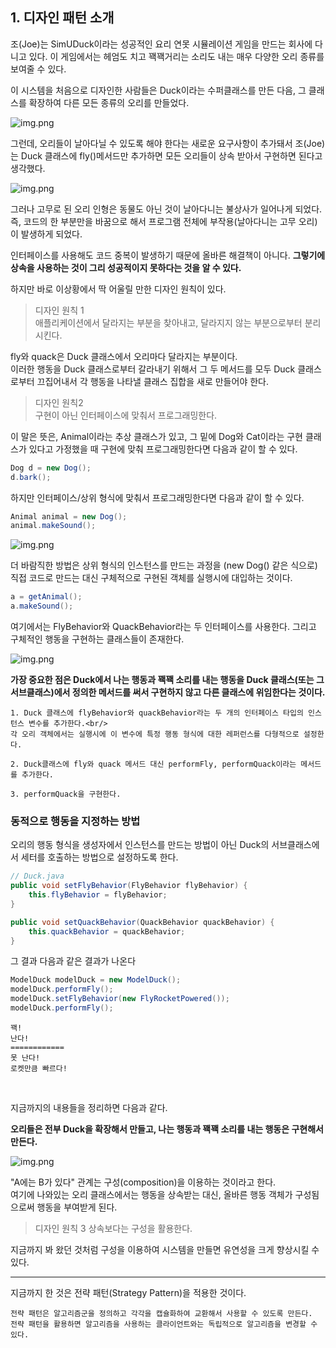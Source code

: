 ## 1. 디자인 패턴 소개

조(Joe)는 SimUDuck이라는 성공적인 요리 연못 시뮬레이션 게임을 만드는 회사에 다니고 있다. 이 게임에서는 헤엄도 치고 꽥꽥거리는 소리도 내는 매우 다양한 오리 종류를 보여줄 수 있다.

이 시스템을 처음으로 디자인한 사람들은 Duck이라는 수퍼클래스를 만든 다음, 그 클래스를 확장하여 다른 모든 종류의 오리를 만들었다.

![img.png](img/duck_uml.png)

그런데, 오리들이 날아다닐 수 있도록 해야 한다는 새로운 요구사항이 추가돼서 조(Joe)는 Duck 클래스에 fly()메서드만 추가하면 모든 오리들이 상속 받아서 구현하면 된다고 생각했다.

![img.png](img/duck_fly_uml.png)

그러나 고무로 된 오리 인형은 동물도 아닌 것이 날아다니는 불상사가 일어나게 되었다. <br/>
즉, 코드의 한 부분만을 바꿈으로 해서 프로그램 전체에 부작용(날아다니는 고무 오리)이 발생하게 되었다.

인터페이스를 사용해도 코드 중복이 발생하기 때문에 올바른 해결책이 아니다. **그렇기에 상속을 사용하는 것이 그리 성공적이지 못하다는 것을 알 수 있다.**

하지만 바로 이상황에서 딱 어울릴 만한 디자인 원칙이 있다.

> 디자인 원칙 1<br/>
> 애플리케이션에서 달라지는 부분을 찾아내고, 달라지지 않는 부분으로부터 분리 시킨다.

fly와 quack은 Duck 클래스에서 오리마다 달라지는 부분이다.<br/>
이러한 행동을 Duck 클래스로부터 갈라내기 위해서 그 두 메서드를 모두 Duck 클래스로부터 끄집어내서 각 행동을 나타낼 클래스 집합을 새로 만들어야 한다.

> 디자인 원칙2 <br/>
> 구현이 아닌 인터페이스에 맞춰서 프로그래밍한다.

이 말은 뜻은, Animal이라는 추상 클래스가 있고, 그 밑에 Dog와 Cat이라는 구현 클래스가 있다고 가정했을 때 구현에 맞춰 프로그래밍한다면 다음과 같이 할 수 있다.
```java
Dog d = new Dog();
d.bark();
```

하지만 인터페이스/상위 형식에 맞춰서 프로그래밍한다면 다음과 같이 할 수 있다.
```java
Animal animal = new Dog();
animal.makeSound();
```

![img.png](img/interface_impl.png)

더 바람직한 방법은 상위 형식의 인스턴스를 만드는 과정을 (new Dog() 같은 식으로) 직접 코드로 만드는 대신 구체적으로 구현된 객체를 실행시에 대입하는 것이다.
```java
a = getAnimal();
a.makeSound();
```

여기에서는 FlyBehavior와 QuackBehavior라는 두 인터페이스를 사용한다. 그리고 구체적인 행동을 구현하는 클래스들이 존재한다.

![img.png](img/behavior_impl.png)

**가장 중요한 점은 Duck에서 나는 행동과 꽥꽥 소리를 내는 행동을 Duck 클래스(또는 그 서브클래스)에서 정의한 메서드를 써서 구현하지 않고 다른 클래스에 위임한다는 것이다.**

```
1. Duck 클래스에 flyBehavior와 quackBehavior라는 두 개의 인터페이스 타입의 인스턴스 변수를 추가한다.<br/>
각 오리 객체에서는 실행시에 이 변수에 특정 행동 형식에 대한 레퍼런스를 다형적으로 설정한다.

2. Duck클래스에 fly와 quack 메서드 대신 performFly, performQuack이라는 메서드를 추가한다.

3. performQuack을 구현한다.
```



### 동적으로 행동을 지정하는 방법

오리의 행동 형식을 생성자에서 인스턴스를 만드는 방법이 아닌 Duck의 서브클래스에서 세터를 호출하는 방법으로 설정하도록 한다.

```java
// Duck.java
public void setFlyBehavior(FlyBehavior flyBehavior) {
    this.flyBehavior = flyBehavior;
}

public void setQuackBehavior(QuackBehavior quackBehavior) {
    this.quackBehavior = quackBehavior;
}
```

그 결과 다음과 같은 결과가 나온다
```java
ModelDuck modelDuck = new ModelDuck();
modelDuck.performFly();
modelDuck.setFlyBehavior(new FlyRocketPowered());
modelDuck.performFly();
```
```
꽥!
난다!
============
못 난다!
로켓만큼 빠르다!
```

<br/>

지금까지의 내용들을 정리하면 다음과 같다.

**오리들은 전부 Duck을 확장해서 만들고, 나는 행동과 꽥꽥 소리를 내는 행동은 구현해서 만든다.**

![img.png](img/rst_duck.png)

"A에는 B가 있다" 관계는 구성(composition)을 이용하는 것이라고 한다. <br/>
여기에 나와있는 오리 클래스에서는 행동을 상속받는 대신, 올바른 행동 객체가 구성됨으로써 행동을 부여받게 된다.

> 디자인 원칙 3
> 상속보다는 구성을 활용한다.

지금까지 봐 왔던 것처럼 구성을 이용하여 시스템을 만들면 유연성을 크게 향상시킬 수 있다.


---

지금까지 한 것은 전략 패턴(Strategy Pattern)을 적용한 것이다.

```
전략 패턴은 알고리즘군을 정의하고 각각을 캡슐화하여 교환해서 사용할 수 있도록 만든다.
전략 패턴을 활용하면 알고리즘을 사용하는 클라이언트와는 독립적으로 알고리즘을 변경할 수 있다.
```